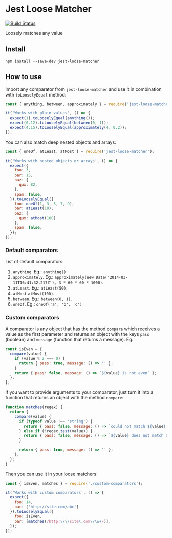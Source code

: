 # Jest Loose Matcher

[![Build Status](https://travis-ci.org/quero-edu/jest-loose-matcher.svg?branch=master)](https://travis-ci.org/quero-edu/jest-loose-matcher)

Loosely matches any value

## Install

`npm install --save-dev jest-loose-matcher`

## How to use

Import any comparator from `jest-loose-matcher` and use it in combination with `toLooselyEqual` method:

```js
const { anything, between, approximately } = require('jest-loose-matcher');

it('Works with plain values', () => {
  expect(1).toLooselyEqual(anything());
  expect(0.12).toLooselyEqual(between(0, 1));
  expect(4.15).toLooselyEqual(approximately(4, 0.2));
});
```

You can also match deep nested objects and arrays:

```js
const { oneOf, atLeast, atMost } = require('jest-loose-matcher');

it('Works with nested objects or arrays', () => {
  expect({
    foo: 3,
    bar: 15,
    baz: {
      qux: 82,
    },
    spam: false,
  }).toLooselyEqual({
    foo: oneOf(1, 3, 5, 7, 9),
    bar: atLeast(10),
    baz: {
      qux: atMost(100)
    },
    spam: false,
  });
});
```

### Default comparators

List of default comparators:

1. `anything`. Eg.: `anything()`.
1. `approximately`. Eg.: `approximately(new Date('2014-03-11T16:41:32.217Z'), 3 * 60 * 60 * 1000)`.
1. `atLeast`. Eg.: `atLeast(50)`.
1. `atMost` `atMost(100)`.
1. `between`. Eg.: `between(0, 1)`.
1. `oneOf`. Eg.: `oneOf('a', 'b', 'c')`

### Custom comparators

A comparator is any object that has the method `compare` which receives a value as the first parameter and returns an object with the keys `pass` (boolean) and `message` (function that returns a message). Eg.:

```js
const isEven = {
  compare(value) {
    if (value % 2 === 0) {
      return { pass: true, message: () => '' };
    }
    return { pass: false, message: () => `${value} is not even` };
  },
};
```

If you want to provide arguments to your comparator, just turn it into a function that returns an object with the method `compare`:

```js
function matches(regex) {
  return {
    compare(value) {
      if (typeof value !== 'string') {
        return { pass: false, message: () => `could not match ${value} since it is not a string` };  
      } else if (!regex.test(value)) {
        return { pass: false, message: () => `${value} does not match ${regex}` };
      }

      return { pass: true, message: () => '' };
    },
  };
}
```

Then you can use it in your loose matchers:

```js
const { isEven, matches } = require('./custom-comparators');

it('Works with custom comparators', () => {
  expect({
    foo: 14,
    bar: ['http://site.com/abc']
  }).toLooselyEqual({
    foo: isEven,
    bar: [matches(/http:\/\/site\.com\/\w+/)],
  });
});
```
